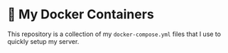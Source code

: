 # 📒 My Docker Containers

This repository is a collection of my ```docker-compose.yml``` files that I use to quickly 
setup my server. 
